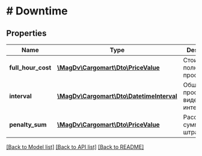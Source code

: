 # # Downtime

## Properties

Name | Type | Description | Notes
------------ | ------------- | ------------- | -------------
**full_hour_cost** | [**\MagDv\Cargomart\Dto\PriceValue**](PriceValue.md) | Стоимость полного часа простоя |
**interval** | [**\MagDv\Cargomart\Dto\DatetimeInterval**](DatetimeInterval.md) | Общее время простоя в виде интервала |
**penalty_sum** | [**\MagDv\Cargomart\Dto\PriceValue**](PriceValue.md) | Рассчитанная сумма штрафа |

[[Back to Model list]](../../README.md#models) [[Back to API list]](../../README.md#endpoints) [[Back to README]](../../README.md)
